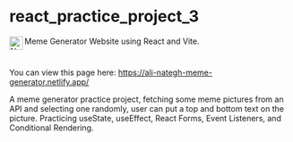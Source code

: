 # react_practice_project_3

<source media="(prefers-color-scheme: light)" srcset="https://raw.githubusercontent.com/simple-icons/simple-icons/develop/icons/react.svg">
<img src="https://raw.githubusercontent.com/simple-icons/simple-icons/develop/icons/react.svg" alt="Node" align=left width=24></picture>
Meme Generator Website using React and Vite.

#


You can view this page here: https://ali-nategh-meme-generator.netlify.app/


A meme generator practice project, fetching some meme pictures from an API and selecting one randomly, user can put a top and bottom text on the picture.
Practicing useState, useEffect, React Forms, Event Listeners, and Conditional Rendering.
